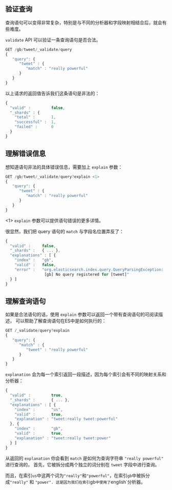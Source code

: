## 验证查询

查询语句可以变得非常复杂，特别是与不同的分析器和字段映射相结合后，就会有些难度。

`validate` API 可以验证一条查询语句是否合法。


```Javascript
GET /gb/tweet/_validate/query
{
   "query": {
      "tweet" : {
         "match" : "really powerful"
      }
   }
}
```

以上请求的返回值告诉我们这条语句是非法的：

```Javascript
{
  "valid" :         false,
  "_shards" : {
    "total" :       1,
    "successful" :  1,
    "failed" :      0
  }
}
```

## 理解错误信息

想知道语句非法的具体错误信息，需要加上 `explain` 参数：

```Javascript
GET /gb/tweet/_validate/query?explain <1>
{
   "query": {
      "tweet" : {
         "match" : "really powerful"
      }
   }
}
```

<1>  `explain` 参数可以提供语句错误的更多详情。

很显然，我们把 query 语句的 `match` 与字段名位置弄反了：

```Javascript
{
  "valid" :     false,
  "_shards" :   { ... },
  "explanations" : [ {
    "index" :   "gb",
    "valid" :   false,
    "error" :   "org.elasticsearch.index.query.QueryParsingException:
                 [gb] No query registered for [tweet]"
  } ]
}
```

## 理解查询语句

如果是合法语句的话，使用 `explain` 参数可以返回一个带有查询语句的可阅读描述，
可以帮助了解查询语句在ES中是如何执行的：

```Javascript
GET /_validate/query?explain
{
   "query": {
      "match" : {
         "tweet" : "really powerful"
      }
   }
}
```

`explanation` 会为每一个索引返回一段描述，因为每个索引会有不同的映射关系和分析器：

```Javascript
{
  "valid" :         true,
  "_shards" :       { ... },
  "explanations" : [ {
    "index" :       "us",
    "valid" :       true,
    "explanation" : "tweet:really tweet:powerful"
  }, {
    "index" :       "gb",
    "valid" :       true,
    "explanation" : "tweet:really tweet:power"
  } ]
}
```

从返回的 `explanation` 你会看到 `match` 是如何为查询字符串 `"really powerful"` 进行查询的，
首先，它被拆分成两个独立的词分别在 `tweet` 字段中进行查询。

而且，在索引`us`中这两个词为`"really"`和`"powerful"`，在索引`gb`中被拆分成`"really"` 和 `"power".
这是因为我们在索引`gb`中使用了`english`分析器。
